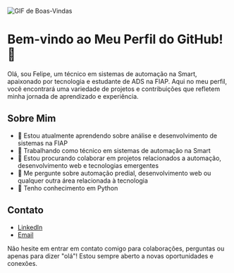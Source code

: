 ![GIF de Boas-Vindas](https://user-images.githubusercontent.com/74038190/225813708-98b745f2-7d22-48cf-9150-083f1b00d6c9.gif)

# Bem-vindo ao Meu Perfil do GitHub! 👋

Olá, sou Felipe, um técnico em sistemas de automação na Smart, apaixonado por tecnologia e estudante de ADS na FIAP. Aqui no meu perfil, você encontrará uma variedade de projetos e contribuições que refletem minha jornada de aprendizado e experiência.

## Sobre Mim
- 🌱 Estou atualmente aprendendo sobre análise e desenvolvimento de sistemas na FIAP
- 💼 Trabalhando como técnico em sistemas de automação na Smart
- 👯 Estou procurando colaborar em projetos relacionados a automação, desenvolvimento web e tecnologias emergentes
- 💬 Me pergunte sobre automação predial, desenvolvimento web ou qualquer outra área relacionada à tecnologia
- 🐍 Tenho conhecimento em Python


## Contato

- [LinkedIn](https://www.linkedin.com/in/felipe-antunes-caldas-b7867156/)
- [Email](felipe.henrique.antunes@gmail.com)
  
Não hesite em entrar em contato comigo para colaborações, perguntas ou apenas para dizer "olá"! Estou sempre aberto a novas oportunidades e conexões.
